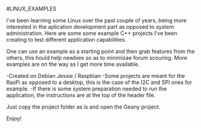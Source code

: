 #LINUX_EXAMPLES

I've been learning some Linux over the past couple of years, being more interested in the aplication development part as opposed to system administration.
Here are some some example C++ projects I've been creating to test different application capabilities. 

One can use an example as a starting point and then grab features from the others, this hould help newbies so as to minimizae forum scouring.
More examples are on the way as I get more time available.

-Created on Debian Jessie / Raspbian
-Some projects are meant for the RasPi as opposed to a desktop, this is the case of the I2C and SPI ones for example.
-If there is some system preparation needed to run the application, the instructions are at the top of the header file.

Just copy the project folder as is and open the Geany project. 

Enjoy!
